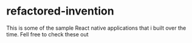 # refactored-invention
This is some of the sample React native applications that i built over the time. Fell free to check these out
